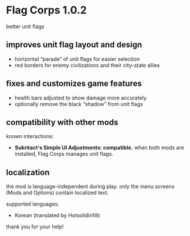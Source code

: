 # Flag Corps 1.0.2
better unit flags

## improves unit flag layout and design
- horizontal “parade” of unit flags for easier selection
- red borders for enemy civilizations and their city-state allies

## fixes and customizes game features
- health bars adjusted to show damage more accurately
- optionally remove the black “shadow” from unit flags

## compatibility with other mods
known interactions:

- **Sukritact's Simple UI Adjustments: compatible.**  when both mods are
  installed, Flag Corps manages unit flags.

## localization
the mod is language-independent during play.
only the menu screens (Mods and Options) contain localized text.

supported languages:

- Korean (translated by Hotsolidinfill)

thank you for your help!
